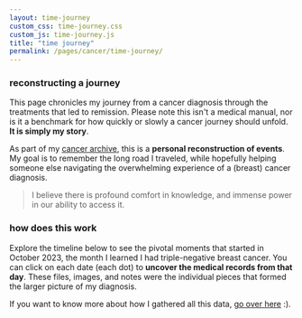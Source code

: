 ```yaml
---
layout: time-journey
custom_css: time-journey.css
custom_js: time-journey.js
title: "time journey"
permalink: /pages/cancer/time-journey/
---
```


### reconstructing a journey
This page chronicles my journey from a cancer diagnosis through the treatments that led to remission. Please note this isn't a medical manual, nor is it a benchmark for how quickly or slowly a cancer journey should unfold.   **It is simply my story**.

As part of my [cancer archive](/pages/cancer/cancer-archive/), this is a **personal reconstruction of events**. My goal is to remember the long road I traveled, while hopefully helping someone else navigating the overwhelming experience of a (breast) cancer diagnosis.

 > I believe there is profound comfort in knowledge, and immense power in our ability to access it.

### how does this work
Explore the timeline below to see the pivotal moments that started in October 2023, the month I learned I had triple-negative breast cancer. You can click on each date (each dot) to **uncover the medical records from that day**. These files, images, and notes were the individual pieces that formed the larger picture of my diagnosis.

If you want to know more about how I gathered all this data, [go over here](/pages/cancer/time-journey-methodology/) :).


